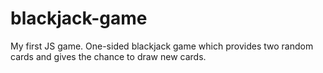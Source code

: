 # blackjack-game
My first JS game. One-sided blackjack game which provides two random cards and gives the chance to draw new cards. 
